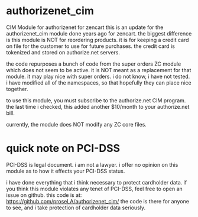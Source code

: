 # authorizenet_cim
CIM Module for authorizenet for zencart
this is an update for the authorizenet_cim module done years ago for zencart.  the biggest difference is this module is NOT for reordering products.  it is for keeping a credit card on file for the customer to use for future purchases.  the credit card is tokenized and stored on authorize.net servers.

the code repurposes a bunch of code from the super orders ZC module which does not seem to be active.  it is NOT meant as a replacement for that module.  it may play nice with super orders.  i do not know, i have not tested.  i have modified all of the namespaces, so that hopefully they can place nice together.

to use this module, you must subscribe to the authorize.net CIM program.  the last time i checked, this added another $10/month to your authorize.net bill.

currently, the module does NOT modify any ZC core files.

# quick note on PCI-DSS
PCI-DSS is legal document.  i am not a lawyer.  i offer no opinion on this module as to how it effects your PCI-DSS status.  

i have done everything that i think necessary to protect cardholder data.  if you think this module violates any tenet of PCI-DSS, feel free to open an issue on github.  this code is at:  https://github.com/proseLA/authorizenet_cim/  the code is there for anyone to see, and i take protection of cardholder data seriously.


